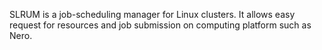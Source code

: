 
SLRUM is a job-scheduling manager for Linux clusters. It allows easy request for resources and job submission on computing platform such as Nero.

